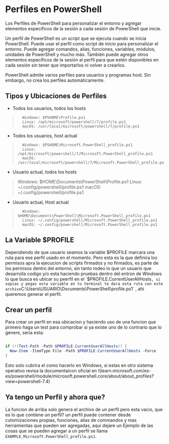 # Perfiles en PowerShell

Los Perfiles de PowerShell para personalizar el entorno y agregar elementos específicos de la sesión a cada sesión de PowerShell que inicie.

Un perfil de PowerShell es un script que se ejecuta cuando se inicia PowerShell. Puede usar el perfil como script de inicio para personalizar el entorno. Puede agregar comandos, alias, funciones, variables, módulos, unidades de PowerShell y mucho más. También puede agregar otros elementos específicos de la sesión al perfil para que estén disponibles en cada sesión sin tener que importarlos ni volver a crearlos.

PowerShell admite varios perfiles para usuarios y programas host. Sin embargo, no crea los perfiles automáticamente.

## Tipos y Ubicaciones de Perfiles

* Todos los usuarios, todos los hosts
>       Windows: $PSHOME\Profile.ps1
>       Linux: /opt/microsoft/powershell/7/profile.ps1
>       macOS: /usr/local/microsoft/powershell/7/profile.ps1
* Todos los usuarios, host actual
>       Windows: $PSHOME\Microsoft.PowerShell_profile.ps1
>       Linux: /opt/microsoft/powershell/7/Microsoft.PowerShell_profile.ps1
>       macOS: /usr/local/microsoft/powershell/7/Microsoft.PowerShell_profile.ps1
* Usuario actual, todos los hosts
>	Windows: $HOME\Documents\PowerShell\Profile.ps1
>       Linux: ~/.config/powershell/profile.ps1
>       macOS: ~/.config/powershell/profile.ps1
* Usuario actual, Host actual
>       Windows: $HOME\Documents\PowerShell\Microsoft.PowerShell_profile.ps1
>       Linux: ~/.config/powershell/Microsoft.PowerShell_profile.ps1
>       macOS: ~/.config/powershell/Microsoft.PowerShell_profile.ps1


## La Variable $PROFILE

Dependiendo de que usuario seamos la variable $PROFILE marcara una ruta para ese perfil usado en el momento. Pero esta es la que definira los permisos apra la ejecucion de scripts firmados y no firmados, es parte de los permisos dentro del entorno, sin tanto rodeo lo que un usuario que desarrolla codigo y/o esta haciendo pruebas dentro del entron de Windows lo que busca es ubicar su peerfil en el `$PROFILE.CurrentUserAllHosts` , si sopias y pegas esta variable en tu terminal te dara esta ruta con este archivo `C:\Users\USUARIO\Documents\PowerShell\profile.ps1` , ahi queremos generar el perfil.

## Crear un perfil

Para crear un perfil en esa ubicacion y haciendo uso de una funcion que primero haga un test para comprobar si ya existe uno de lo contrario que lo genere, seria esta:

``` powershell

if (!(Test-Path -Path $PROFILE.CurrentUserAllHosts)) {
  New-Item -ItemType File -Path $PROFILE.CurrentUserAllHosts -Force
}
```

Esto solo cubrira el como hacerlo en Windows, si estas en otro sistema operativo revisa la documentaicon oficial en !(learn.microsoft.com/es-es/powershell/module/microsoft.powershell.core/about/about_profiles?view=powershell-7.4)

## Ya tengo un Perfil y ahora que?

La funcion de arriba solo genera el archivo de un perfil pero esta vacio, que es lo que contiene un perfil? un perfil puede contener desde cutomizaciones propias, funciones, alias de commandos y mas herramientas
que pueden ser agregadas, aqui dejare un Ejemplo de las cosas que se pueden agregar a un perfil se llama `EXAMPLE_Microsoft.PowerShell_profile.ps1`.